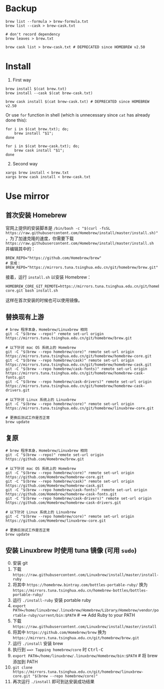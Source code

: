 # Backup

    brew list --formula > brew-formula.txt
    brew list --cask > brew-cask.txt

    # don't record dependency
    brew leaves > brew.txt

    brew cask list > brew-cask.txt # DEPRECATED since HOMEBREW v2.50

# Install

1. First way

``` shell
brew install $(cat brew.txt)
brew install --cask $(cat brew-cask.txt)

brew cask install $(cat brew-cask.txt) # DEPRECATED since HOMEBREW v2.50
```
Or use `for` function in shell (which is unnecessary since `cat` has already done this):

``` shell
for i in $(cat brew.txt); do;
    brew install "$1";
done

for i in $(cat brew-cask.txt); do;
    brew cask install "$1";
done
```

2. Second way

``` shell
xargs brew install < brew.txt
xargs brew cask install < brew-cask.txt
```

# Use mirror

## 首次安装 Homebrew

官网上提供的安装脚本是 `/bin/bash -c "$(curl -fsSL
https://raw.githubusercontent.com/Homebrew/install/master/install.sh)"` ，为了加速克隆的速度，你需要下载
`https://raw.githubusercontent.com/Homebrew/install/master/install.sh` 并编辑其中的：

```shell
BREW_REPO="https://github.com/Homebrew/brew"
# 变成：
BREW_REPO="https://mirrors.tuna.tsinghua.edu.cn/git/homebrew/brew.git"
```

接着，运行 `install.sh` 以安装 Homebrew：

``` shell
HOMEBREW_CORE_GIT_REMOTE=https://mirrors.tuna.tsinghua.edu.cn/git/homebrew/homebrew-core.git bash install.sh
```

这样在首次安装的时候也可以使用镜像。

## 替换现有上游

``` shell
# brew 程序本身，Homebrew/Linuxbrew 相同
git -C "$(brew --repo)" remote set-url origin https://mirrors.tuna.tsinghua.edu.cn/git/homebrew/brew.git

# 以下针对 mac OS 系统上的 Homebrew
git -C "$(brew --repo homebrew/core)" remote set-url origin https://mirrors.tuna.tsinghua.edu.cn/git/homebrew/homebrew-core.git
git -C "$(brew --repo homebrew/cask)" remote set-url origin https://mirrors.tuna.tsinghua.edu.cn/git/homebrew/homebrew-cask.git
git -C "$(brew --repo homebrew/cask-fonts)" remote set-url origin https://mirrors.tuna.tsinghua.edu.cn/git/homebrew/homebrew-cask-fonts.git
git -C "$(brew --repo homebrew/cask-drivers)" remote set-url origin https://mirrors.tuna.tsinghua.edu.cn/git/homebrew/homebrew-cask-drivers.git

# 以下针对 Linux 系统上的 Linuxbrew
git -C "$(brew --repo homebrew/core)" remote set-url origin https://mirrors.tuna.tsinghua.edu.cn/git/homebrew/linuxbrew-core.git

# 更换后测试工作是否正常
brew update
```

## 复原

``` shell
# brew 程序本身，Homebrew/Linuxbrew 相同
git -C "$(brew --repo)" remote set-url origin https://github.com/Homebrew/brew.git

# 以下针对 mac OS 系统上的 Homebrew
git -C "$(brew --repo homebrew/core)" remote set-url origin https://github.com/Homebrew/homebrew-core.git
git -C "$(brew --repo homebrew/cask)" remote set-url origin https://github.com/Homebrew/homebrew-cask.git
git -C "$(brew --repo homebrew/cask-fonts)" remote set-url origin https://github.com/Homebrew/homebrew-cask-fonts.git
git -C "$(brew --repo homebrew/cask-drivers)" remote set-url origin https://github.com/Homebrew/homebrew-cask-drivers.git

# 以下针对 Linux 系统上的 Linuxbrew
git -C "$(brew --repo homebrew/core)" remote set-url origin https://github.com/Homebrew/linuxbrew-core.git

# 更换后测试工作是否正常
brew update
```

## 安装 Linuxbrew 时使用 tuna 镜像 (可用 `sudo`)

0. 安装 git
1. 下载 `https://raw.githubusercontent.com/Linuxbrew/install/master/install-ruby`
2. 将其中 `https://homebrew.bintray.com/bottles-portable-ruby/` 换为 `https://mirrors.tuna.tsinghua.edu.cn/homebrew-bottles/bottles-portable-ruby/`
3. 运行 `./install-ruby` 安装 portable ruby
4. `export PATH=/home/linuxbrew/.linuxbrew/Homebrew/Library/Homebrew/vendor/portable-ruby/current/bin:$PATH` # ==> Add Ruby to your PATH
5. 下载 `https://raw.githubusercontent.com/Linuxbrew/install/master/install`
6. 将其中 `https://github.com/Homebrew/brew` 换为 `https://mirrors.tuna.tsinghua.edu.cn/git/homebrew/brew.git`
7. 运行 `./install` 安装 brew
8. 执行到 `==> Tapping homebrew/core` 时 <kbd>Ctrl-C</kbd>
9. `export PATH=/home/linuxbrew/.linuxbrew/Homebrew/bin:$PATH` # 将 brew 添加到 PATH
10. `git clone https://mirrors.tuna.tsinghua.edu.cn/git/homebrew/linuxbrew-core.git "$(brew --repo homebrew/core)"`
11. 再次运行 `./install` 即可到达安装成功结果
